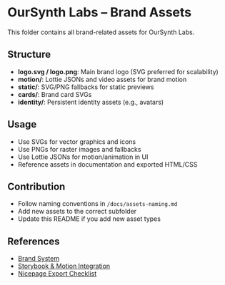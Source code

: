 # OurSynth Labs – Brand Assets

This folder contains all brand-related assets for OurSynth Labs.

## Structure
- **logo.svg / logo.png**: Main brand logo (SVG preferred for scalability)
- **motion/**: Lottie JSONs and video assets for brand motion
- **static/**: SVG/PNG fallbacks for static previews
- **cards/**: Brand card SVGs
- **identity/**: Persistent identity assets (e.g., avatars)

## Usage
- Use SVGs for vector graphics and icons
- Use PNGs for raster images and fallbacks
- Use Lottie JSONs for motion/animation in UI
- Reference assets in documentation and exported HTML/CSS

## Contribution
- Follow naming conventions in `/docs/assets-naming.md`
- Add new assets to the correct subfolder
- Update this README if you add new asset types

## References
- [Brand System](../../docs/brand-system.md)
- [Storybook & Motion Integration](../../docs/storybook-motion-integration.md)
- [Nicepage Export Checklist](../../docs/nicepage-export-checklist.md)